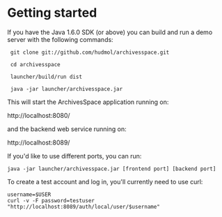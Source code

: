 
# Getting started

If you have the Java 1.6.0 SDK (or above) you can build and run a demo
server with the following commands:

     git clone git://github.com/hudmol/archivesspace.git

     cd archivesspace

     launcher/build/run dist

     java -jar launcher/archivesspace.jar

This will start the ArchivesSpace application running on:

  http://localhost:8080/

and the backend web service running on:

  http://localhost:8089/

If you'd like to use different ports, you can run:

    java -jar launcher/archivesspace.jar [frontend port] [backend port]

To create a test account and log in, you'll currently need to use
curl:

    username=$USER
    curl -v -F password=testuser "http://localhost:8089/auth/local/user/$username"

